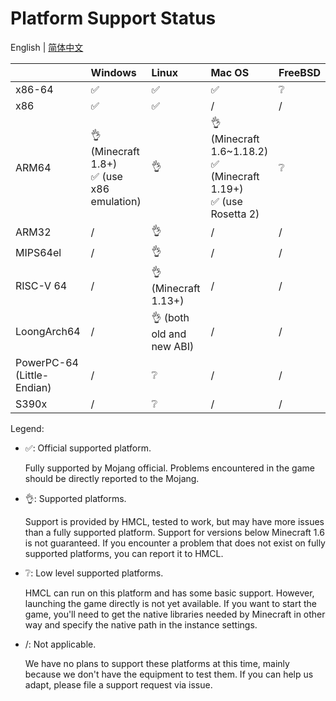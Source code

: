# Platform Support Status

English | [简体中文](PLATFORM_cn.md)

|                            | Windows                                       | Linux                     | Mac OS                                                                  | FreeBSD |
|----------------------------|:----------------------------------------------|:--------------------------|:------------------------------------------------------------------------|:--------|
| x86-64                     | ✅️                                            | ✅️                        | ✅️                                                                      | ❔       |
| x86                        | ✅️                                            | ✅️                        | /                                                                       | /       |
| ARM64                      | 👌 (Minecraft 1.8+)<br/>✅ (use x86 emulation) | 👌                        | 👌 (Minecraft 1.6~1.18.2)<br/>✅ (Minecraft 1.19+)<br/>✅ (use Rosetta 2) | ❔       |
| ARM32                      | /️                                            | 👌                        | /                                                                       | /       |
| MIPS64el                   | /                                             | 👌                        | /                                                                       | /       |
| RISC-V 64                  | /                                             | 👌 (Minecraft 1.13+)      | /                                                                       | /       |
| LoongArch64                | /                                             | 👌 (both old and new ABI) | /                                                                       | /       |
| PowerPC-64 (Little-Endian) | /                                             | ❔                         | /                                                                       | /       |
| S390x                      | /                                             | ❔                         | /                                                                       | /       |

Legend:

* ✅: Official supported platform.

  Fully supported by Mojang official. Problems encountered in the game should be directly reported to the Mojang.

* 👌: Supported platforms.

  Support is provided by HMCL, tested to work, but may have more issues than a fully supported platform.
  Support for versions below Minecraft 1.6 is not guaranteed.
  If you encounter a problem that does not exist on fully supported platforms, you can report it to HMCL.

* ❔: Low level supported platforms.

  HMCL can run on this platform and has some basic support.
  However, launching the game directly is not yet available.
  If you want to start the game,
  you'll need to get the native libraries needed by Minecraft in other way and specify the native path in the instance settings.

* /: Not applicable.

  We have no plans to support these platforms at this time, mainly because we don't have the equipment to test them.
  If you can help us adapt, please file a support request via issue.
